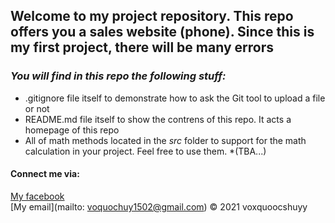 ## Welcome to my project repository. This repo offers you a sales website (phone). Since this is my first project, there will be many errors
### *_You will find in this repo the following stuff:_*

* .gitignore file itself to demonstrate how to ask the Git tool to upload a file or not
* README.md file itself to show the contrens of this repo. It acts a homepage of this repo
* All of math methods located in the *src* folder to support for the math calculation in your project. Feel free to use them.
*(TBA...)
#### Connect me via:
[My facebook](https://facebook.com/voxquoocshuyy)  
[My email](mailto: voquochuy1502@gmail.com)
© 2021 voxquoocshuyy

